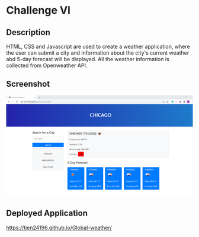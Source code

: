# Challenge VI

## Description
HTML, CSS and Javascript are used to create a weather application, where the user can submit a city and information about the city's current weather abd 5-day forecast will be displayed. All the weather information is collected from Openweather API.

## Screenshot

![](./assets/image/screenshot.png)

## Deployed Application

https://tien24196.github.io/Global-weather/